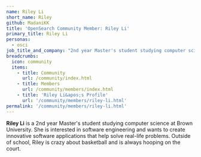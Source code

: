 ```yaml
---
name: Riley Li
short_name: Riley
github: MadaniKK
title: 'OpenSearch Community Member: Riley Li'
primary_title: Riley Li
personas:
  - osci
job_title_and_company: "2nd year Master's student studying computer science at Brown University"
breadcrumbs:
  icon: community
  items:
    - title: Community
      url: /community/index.html
    - title: Members
      url: /community/members/index.html
    - title: 'Riley Li&apos;s Profile'
      url: '/community/members/riley-li.html'
permalink: '/community/members/riley-li.html'
---
```


**Riley Li** is a 2nd year Master's student studying computer science at Brown University. She is interested in software engineering and wants to create innovative software applications that help solve real-life problems. Outside of school, Riley is crazy about basketball and is always hooping on the court.
